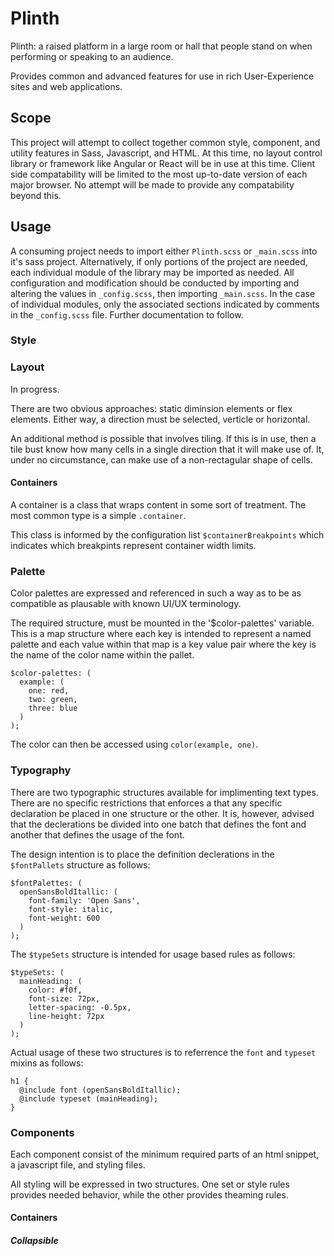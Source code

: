 # Plinth
Plinth: a raised platform in a large room or hall that people stand on when performing or speaking to an audience.

Provides common and advanced features for use in rich User-Experience sites and web applications.

## Scope
This project will attempt to collect together common style, component, and utility features in Sass, Javascript, and HTML.
At this time, no layout control library or framework like Angular or React will be in use at this time. Client side
compatability will be limited to the most up-to-date version of each major browser. No attempt will be made to provide
any compatability beyond this.

## Usage
A consuming project needs to import either `Plinth.scss` or `_main.scss` into it's sass project.
Alternatively, if only portions of the project are needed, each individual module of the library may be imported as needed.
All configuration and modification should be conducted by importing and altering the values in `_config.scss`, then
importing `_main.scss`. In the case of individual modules, only the associated sections indicated by comments in the
`_config.scss` file. Further documentation to follow.


### Style

### Layout
In progress.

There are two obvious approaches: static diminsion elements or flex elements. Either way, a direction must be selected,
verticle or horizontal.

An additional method is possible that involves tiling. If this is in use, then a tile bust know how many cells in a
single direction that it will make use of. It, under no circumstance, can make use of a non-rectagular shape of cells.

#### Containers
A container is a class that wraps content in some sort of treatment. The most common type is a simple `.container`.

This class is informed by the configuration list `$containerBreakpoints` which indicates which breakpints represent
container width limits.

### Palette
Color palettes are expressed and referenced in such a way as to be as compatible as plausable with known UI/UX terminology.

The required structure, must be mounted in the '$color-palettes' variable. This is a map structure where each key is
intended to represent a named palette and each value within that map is a key value pair where the key is the name of
the color name within the pallet.

```
$color-palettes: (
  example: (
    one: red,
    two: green,
    three: blue
  )
);
```

The color can then be accessed using `color(example, one)`.

### Typography
There are two typographic structures available for implimenting text types. There are no specific restrictions that
enforces a that any specific declaration be placed in one structure or the other. It is, however, advised that the
declerations be divided into one batch that defines the font and another that defines the usage of the font.

The design intention is to place the definition declerations in the `$fontPallets` structure as follows:
```
$fontPalettes: (
  openSansBoldItallic: (
    font-family: 'Open Sans',
    font-style: italic,
    font-weight: 600
  )
);
```

The `$typeSets` structure is intended for usage based rules as follows:
```
$typeSets: (
  mainHeading: (
    color: #f0f,
    font-size: 72px,
    letter-spacing: -0.5px,
    line-height: 72px
  )
);
```

Actual usage of these two structures is to referrence the `font` and `typeset` mixins as follows:
```
h1 {
  @include font (openSansBoldItallic);
  @include typeset (mainHeading);
}
```

### Components
Each component consist of the minimum required parts of an html snippet, a javascript file, and styling files.

All styling will be expressed in two structures. One set or style rules provides needed behavior, while the other provides
theaming rules.

#### Containers
##### Collapsible
